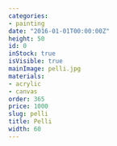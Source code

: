 ```yaml
---
categories:
- painting
date: "2016-01-01T00:00:00Z"
height: 50
id: 0
inStock: true
isVisible: true
mainImage: pelli.jpg
materials:
- acrylic
- canvas
order: 365
price: 1000
slug: pelli
title: Pelli
width: 60
---
```


